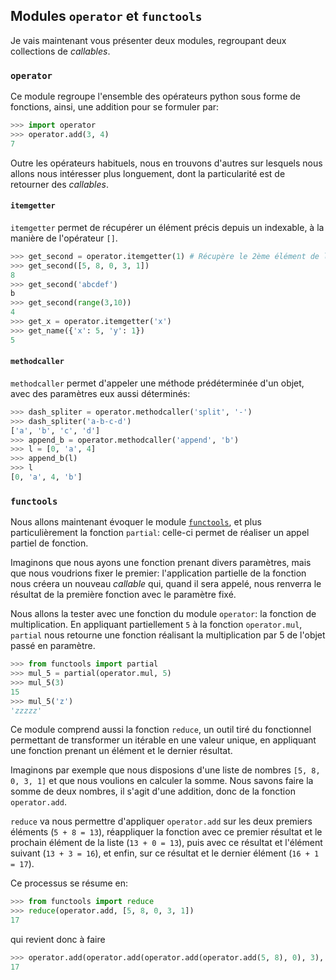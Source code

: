 ## Modules `operator` et `functools`

Je vais maintenant vous présenter deux modules, regroupant deux collections de *callables*.

### `operator`

Ce module regroupe l'ensemble des opérateurs python sous forme de fonctions, ainsi, une addition pour se formuler par:

```python
>>> import operator
>>> operator.add(3, 4)
7
```

Outre les opérateurs habituels, nous en trouvons d'autres sur lesquels nous allons nous intéresser plus longuement, dont la particularité est de retourner des *callables*.

#### `itemgetter`

`itemgetter` permet de récupérer un élément précis depuis un indexable, à la manière de l'opérateur `[]`.

```python
>>> get_second = operator.itemgetter(1) # Récupère le 2ème élément de l'indexable donné en paramètre
>>> get_second([5, 8, 0, 3, 1])
8
>>> get_second('abcdef')
b
>>> get_second(range(3,10))
4
>>> get_x = operator.itemgetter('x')
>>> get_name({'x': 5, 'y': 1})
5
```

#### `methodcaller`

`methodcaller` permet d'appeler une méthode prédéterminée d'un objet, avec des paramètres eux aussi déterminés:

```python
>>> dash_spliter = operator.methodcaller('split', '-')
>>> dash_spliter('a-b-c-d')
['a', 'b', 'c', 'd']
>>> append_b = operator.methodcaller('append', 'b')
>>> l = [0, 'a', 4]
>>> append_b(l)
>>> l
[0, 'a', 4, 'b']
```

### `functools`

Nous allons maintenant évoquer le module [`functools`](https://docs.python.org/3/library/functools.html), et plus particulièrement la fonction `partial`: celle-ci permet de réaliser un appel partiel de fonction.

Imaginons que nous ayons une fonction prenant divers paramètres, mais que nous voudrions fixer le premier: l'application partielle de la fonction nous créera un nouveau *callable* qui, quand il sera appelé, nous renverra le résultat de la première fonction avec le paramètre fixé.

Nous allons la tester avec une fonction du module `operator`: la fonction de multiplication. En appliquant partiellement `5` à la fonction `operator.mul`, `partial` nous retourne une fonction réalisant la multiplication par 5 de l'objet passé en paramètre.

```python
>>> from functools import partial
>>> mul_5 = partial(operator.mul, 5)
>>> mul_5(3)
15
>>> mul_5('z')
'zzzzz'
```

Ce module comprend aussi la fonction `reduce`, un outil tiré du fonctionnel permettant de transformer un itérable en une valeur unique, en appliquant une fonction prenant un élément et le dernier résultat.

Imaginons par exemple que nous disposions d'une liste de nombres `[5, 8, 0, 3, 1]` et que nous voulions en calculer la somme. Nous savons faire la somme de deux nombres, il s'agit d'une addition, donc de la fonction `operator.add`.

`reduce` va nous permettre d'appliquer `operator.add` sur les deux premiers éléments (`5 + 8 = 13`), réappliquer la fonction avec ce premier résultat et le prochain élément de la liste (`13 + 0 = 13`), puis avec ce résultat et l'élément suivant (`13 + 3 = 16`), et enfin, sur ce résultat et le dernier élément (`16 + 1 = 17`).

Ce processus se résume en:

```python
>>> from functools import reduce
>>> reduce(operator.add, [5, 8, 0, 3, 1])
17
```

qui revient donc à faire

```python
>>> operator.add(operator.add(operator.add(operator.add(5, 8), 0), 3), 1)
17
```
